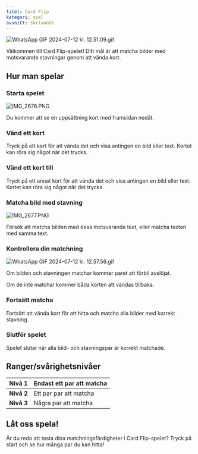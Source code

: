 ```yaml
---
titel: Card Flip
kategori: spel
avsnitt: skrivande
---
```

![WhatsApp GIF 2024-07-12 kl. 12.51.09.gif](https://help.Studycat.com/hc/article_attachments/34968069193497)


Välkommen till Card Flip-spelet! Ditt mål är att matcha bilder med motsvarande stavningar genom att vända kort.


## Hur man spelar


### Starta spelet


![IMG_2676.PNG](https://help.Studycat.com/hc/article_attachments/34822508065177)


Du kommer att se en uppsättning kort med framsidan nedåt.


### Vänd ett kort


Tryck på ett kort för att vända det och visa antingen en bild eller text. Kortet kan röra sig något när det trycks.


### Vänd ett kort till


Tryck på ett annat kort för att vända det och visa antingen en bild eller text. Kortet kan röra sig något när det trycks.


### Matcha bild med stavning


![IMG_2677.PNG](https://help.Studycat.com/hc/article_attachments/34822508072729)


Försök att matcha bilden med dess motsvarande text, eller matcha texten med samma text.


### Kontrollera din matchning


![WhatsApp GIF 2024-07-12 kl. 12.57.56.gif](https://help.Studycat.com/hc/article_attachments/34968069197081)


Om bilden och stavningen matchar kommer paret att förbli avslöjat.


Om de inte matchar kommer båda korten att vändas tillbaka.


### Fortsätt matcha


Fortsätt att vända kort för att hitta och matcha alla bilder med korrekt stavning.


### Slutför spelet


Spelet slutar när alla bild- och stavningspar är korrekt matchade.


## Ranger/svårighetsnivåer




| **Nivå 1** | Endast ett par att matcha |
| --- | --- |
| **Nivå 2** | Ett par par att matcha |
| **Nivå 3** | Några par att matcha |


## Låt oss spela!


Är du redo att testa dina matchningsfärdigheter i Card Flip-spelet? Tryck på start och se hur många par du kan hitta!